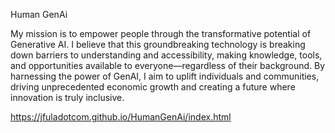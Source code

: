 Human GenAi

My mission is to empower people through the transformative potential of Generative AI. I believe that this groundbreaking technology is breaking down barriers to understanding and accessibility, making knowledge, tools, and opportunities available to everyone—regardless of their background. By harnessing the power of GenAI, I aim to uplift individuals and communities, driving unprecedented economic growth and creating a future where innovation is truly inclusive.

https://jfuladotcom.github.io/HumanGenAi/index.html
